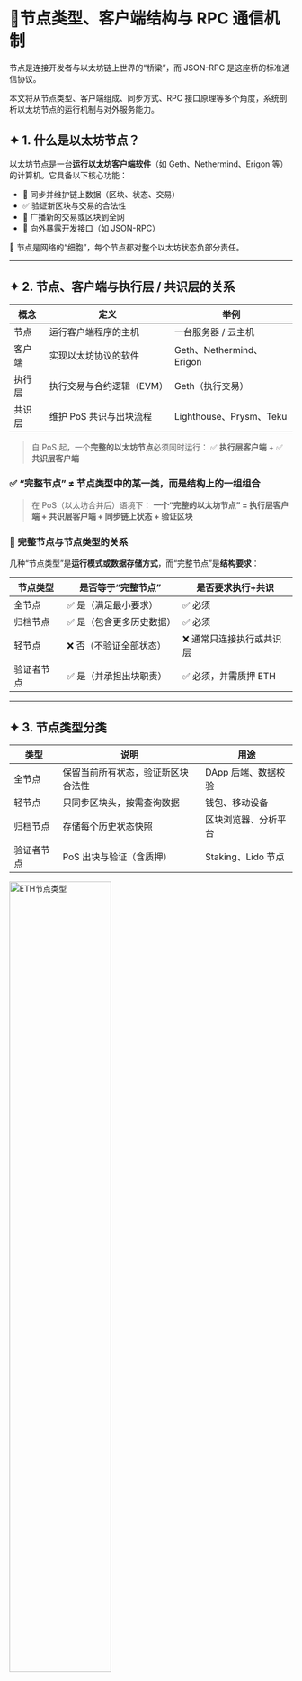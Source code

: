 # 📘节点类型、客户端结构与 RPC 通信机制

节点是连接开发者与以太坊链上世界的“桥梁”，而 JSON-RPC 是这座桥的标准通信协议。

本文将从节点类型、客户端组成、同步方式、RPC 接口原理等多个角度，系统剖析以太坊节点的运行机制与对外服务能力。

## ✦ 1. 什么是以太坊节点？

以太坊节点是一台**运行以太坊客户端软件**（如 Geth、Nethermind、Erigon 等）的计算机。它具备以下核心功能：

- 🧠 同步并维护链上数据（区块、状态、交易）
- ✅ 验证新区块与交易的合法性
- 📣 广播新的交易或区块到全网
- 🔌 向外暴露开发接口（如 JSON-RPC）

📌 节点是网络的“细胞”，每个节点都对整个以太坊状态负部分责任。

---

## ✦ 2. 节点、客户端与执行层 / 共识层的关系

| 概念 | 定义 | 举例 |
| --- | --- | --- |
| 节点 | 运行客户端程序的主机 | 一台服务器 / 云主机 |
| 客户端 | 实现以太坊协议的软件 | Geth、Nethermind、Erigon |
| 执行层 | 执行交易与合约逻辑（EVM） | Geth（执行交易） |
| 共识层 | 维护 PoS 共识与出块流程 | Lighthouse、Prysm、Teku |

> 自 PoS 起，一个**完整的以太坊节点**必须同时运行：
> ✅ **执行层客户端** + ✅ **共识层客户端**

### ✅ “完整节点” ≠ 节点类型中的某一类，而是结构上的一组组合

> 在 PoS（以太坊合并后）语境下：
> **一个“完整的以太坊节点” = 执行层客户端 + 共识层客户端 + 同步链上状态 + 验证区块**

### 🧩 完整节点与节点类型的关系

几种“节点类型”是**运行模式或数据存储方式**，而“完整节点”是**结构要求**：

| 节点类型 | 是否等于“完整节点” | 是否要求执行+共识 |
| --- | --- | --- |
| 全节点 | ✅ 是（满足最小要求） | ✅ 必须 |
| 归档节点 | ✅ 是（包含更多历史数据） | ✅ 必须 |
| 轻节点 | ❌ 否（不验证全部状态） | ❌ 通常只连接执行或共识层 |
| 验证者节点 | ✅ 是（并承担出块职责） | ✅ 必须，并需质押 ETH |

---

## ✦ 3. 节点类型分类

| 类型 | 说明 | 用途 |
| --- | --- | --- |
| 全节点 | 保留当前所有状态，验证新区块合法性 | DApp 后端、数据校验 |
| 轻节点 | 只同步区块头，按需查询数据 | 钱包、移动设备 |
| 归档节点 | 存储每个历史状态快照 | 区块浏览器、分析平台 |
| 验证者节点 | PoS 出块与验证（含质押） | Staking、Lido 节点 |

<img src="../assets/08_eth_node.png" alt="ETH节点类型" style="width:60%; max-width:600px;" />

📌 客户端 ≠ 节点，只有程序**运行起来并参与网络同步**，才是真正节点。

> 节点是一种“状态”，客户端是一种“工具”
>

---

## ✦ 4. 节点同步模式详解

| 模式 | 原理 | 数据体积 | 适合场景 |
| --- | --- | --- | --- |
| Full | 验证全部区块和状态变更 | 中 | 完整验证 |
| Fast | 验证近状态，跳过旧状态回溯 | 小 | 常见默认 |
| Snap | 使用状态快照快速同步 State Trie | 更小 | 主流默认模式 |
| Light | 仅同步区块头，按需查数据 | 极小 | 轻钱包、移动端 |

> 🌟  开发者推荐使用：**Snap 模式 + 全节点**，可在几小时内完成同步。
>

---

## ✦ 5. 什么是 JSON-RPC？

**JSON-RPC** 是以太坊节点对外提供的标准接口协议，支持：

- 前端读取链上状态
- 广播交易
- 查询区块 / 交易 / 合约
- 与钱包通信

每个 JSON-RPC 请求格式：

```json
{
  "jsonrpc": "2.0",
  "method": "eth_blockNumber",
  "params": [],
  "id": 1
}
```

📌 可通过 HTTP / WebSocket 访问，支持跨语言客户端。

---

## ✦ 6. 常用 JSON-RPC 方法速览

| 方法 | 说明 |
| --- | --- |
| `eth_blockNumber` | 获取最新区块高度 |
| `eth_getBlockByNumber` | 获取指定区块内容 |
| `eth_getBalance` | 查询地址余额 |
| `eth_call` | 只读调用合约方法 |
| `eth_sendRawTransaction` | 广播签名交易 |
| `eth_getTransactionByHash` | 查询交易信息 |
| `eth_chainId` | 返回当前链 ID |

---

## ✦ 7. 如何在前端调用节点 RPC？

前端常通过库封装 RPC 请求，如 `ethers.js`, `viem`, `wagmi`：

```tsx
// ethers.js 示例
const provider = new ethers.JsonRpcProvider("https://mainnet.infura.io/v3/...");
const balance = await provider.getBalance("0xabc...");
```

或者直接通过钱包注入：

```jsx
await window.ethereum.request({
  method: 'eth_sendTransaction',
  params: [tx]
});
```

---

## ✦ 8. RPC 接口与 EVM 内部的连接机制

每个 JSON-RPC 请求，都会被节点软件内部的**模块**路由并执行：

```text
用户请求  →  HTTP / WS 服务层
         ↓
      RPC 路由器（Dispatcher）
         ↓
      模块系统（EVM / 区块 / 状态 / 交易池）
         ↓
      返回响应数据（如余额、交易状态等）
```

📌 例如 `eth_getBalance` 会触发 StateManager 读取账户状态树。

<img src="../assets/08_rpc_flow.png" alt="RPC流程" style="width:60%; max-width:600px;" />

---

## ✦ 9. 如何搭建本地节点？

以 Geth 为例，仅需一条命令：

```bash
geth --syncmode snap \
     --http \
     --http.api eth,net,web3 \
     --http.addr 0.0.0.0 \
     --http.port 8545
```

即可暴露 HTTP JSON-RPC 接口，可供前端直接接入本地链。

---

## ✦ 10. 执行层 vs 共识层：以太坊合并后的双客户端结构

自 The Merge（合并升级）后，以太坊将原本由单个客户端承担的功能拆分为两个独立层次：

| 层级 | 职责 | 客户端示例 |
| --- | --- | --- |
| **执行层** | 处理交易执行、EVM、状态更新、提供 RPC 接口 | Geth、Nethermind、Erigon |
| **共识层** | 运行 PoS 共识协议，管理验证者与出块顺序 | Lighthouse、Prysm、Teku、Nimbus |

它们通过标准化接口 **Engine API** 进行通信，实现职责解耦。

<img src="../assets/08_exec_consensus.png" alt="共识层与执行层" style="width:60%; max-width:600px;" />

### 🧩 执行层特点

- 执行智能合约逻辑
- 管理状态树与交易池
- 对外提供 JSON-RPC 接口

### 🔐 共识层特点

- 选取出块者（验证者）
- 验证区块签名、维护最终性
- 驱动 PoS 协议运转

### 🔄 Engine API 的作用

- 共识层提议区块 → 请求执行层执行
- 执行层执行交易 → 返回状态结果
- 共识层完成签名 → 广播新区块

> ✅ 执行层 = “以太坊的逻辑大脑”
>
> ✅ 共识层 = “以太坊的协调者”
>
> 二者共同维护链上运行的完整性与安全性。
>

---

## ✅ 小结

理解以太坊节点是连接开发者与链上世界的桥梁，而 JSON-RPC 则是这座桥的通信协议。从节点分类、同步方式到 API 调用，掌握这些技术是成为高级 Web3 工程师的基础能力。

## 🔄 导航

> ⬅️ 上一篇：[合约部署与调用流程](./07_contract_lifecycle.md)
> ➡️ 下一篇：[Rollup 与未来扩展路线](./09_rollup_scaling.md)
>

📚 作者：Henry

👨‍💻 受众：Web3 开发者 / 区块链学习者
